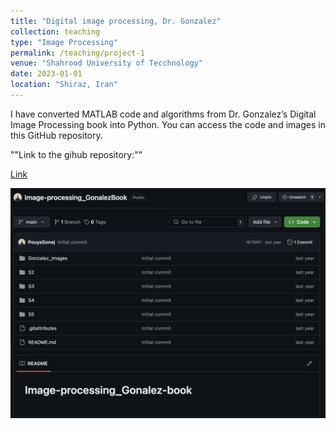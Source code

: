 ```yaml
---
title: "Digital image processing, Dr. Gonzalez"
collection: teaching
type: "Image Processing"
permalink: /teaching/project-1
venue: "Shahrood University of Tecchnology"
date: 2023-01-01
location: "Shiraz, Iran"
---
```


I have converted MATLAB code and algorithms from Dr. Gonzalez’s Digital Image Processing book into Python. You can access the code and images in this GitHub repository.

""Link to the gihub repository:""

[Link](https://github.com/PouyaSonej/Image-processing_GonalezBook.git)

![image](/images/Project1.png)
